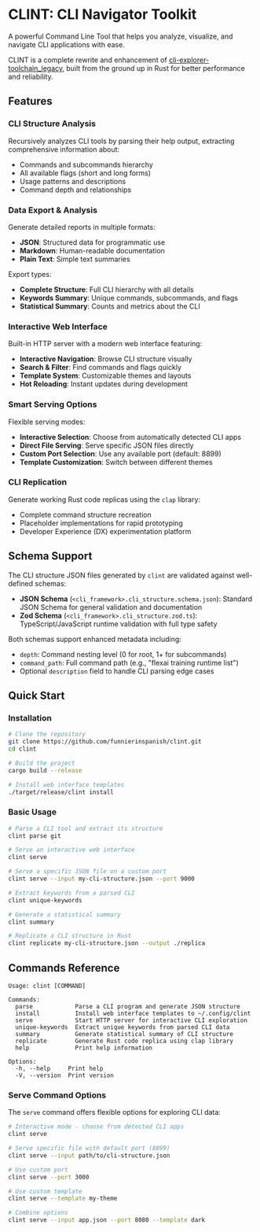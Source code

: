 
# CLINT: CLI Navigator Toolkit

A powerful Command Line Tool that helps you analyze, visualize, and navigate CLI applications with ease.

CLINT is a complete rewrite and enhancement of [cli-explorer-toolchain_legacy](https://github.com/funnierinspanish/cli-explorer-toolchain_legacy), built from the ground up in Rust for better performance and reliability.

## Features

### CLI Structure Analysis

Recursively analyzes CLI tools by parsing their help output, extracting comprehensive information about:

- Commands and subcommands hierarchy
- All available flags (short and long forms)
- Usage patterns and descriptions
- Command depth and relationships

### Data Export & Analysis

Generate detailed reports in multiple formats:

- **JSON**: Structured data for programmatic use
- **Markdown**: Human-readable documentation
- **Plain Text**: Simple text summaries

Export types:

- **Complete Structure**: Full CLI hierarchy with all details
- **Keywords Summary**: Unique commands, subcommands, and flags
- **Statistical Summary**: Counts and metrics about the CLI

### Interactive Web Interface

Built-in HTTP server with a modern web interface featuring:

- **Interactive Navigation**: Browse CLI structure visually
- **Search & Filter**: Find commands and flags quickly
- **Template System**: Customizable themes and layouts
- **Hot Reloading**: Instant updates during development

### Smart Serving Options

Flexible serving modes:

- **Interactive Selection**: Choose from automatically detected CLI apps
- **Direct File Serving**: Serve specific JSON files directly
- **Custom Port Selection**: Use any available port (default: 8899)
- **Template Customization**: Switch between different themes

### CLI Replication

Generate working Rust code replicas using the `clap` library:

- Complete command structure recreation
- Placeholder implementations for rapid prototyping
- Developer Experience (DX) experimentation platform

## Schema Support

The CLI structure JSON files generated by `clint` are validated against well-defined schemas:

- **JSON Schema** (`<cli_framework>.cli_structure.schema.json`): Standard JSON Schema for general validation and documentation
- **Zod Schema** (`<cli_framework>.cli_structure.zod.ts`): TypeScript/JavaScript runtime validation with full type safety

Both schemas support enhanced metadata including:

- `depth`: Command nesting level (0 for root, 1+ for subcommands)
- `command_path`: Full command path (e.g., "flexai training runtime list")
- Optional `description` field to handle CLI parsing edge cases

## Quick Start

### Installation

```bash
# Clone the repository
git clone https://github.com/funnierinspanish/clint.git
cd clint

# Build the project
cargo build --release

# Install web interface templates
./target/release/clint install
```

### Basic Usage

```bash
# Parse a CLI tool and extract its structure
clint parse git

# Serve an interactive web interface
clint serve

# Serve a specific JSON file on a custom port
clint serve --input my-cli-structure.json --port 9000

# Extract keywords from a parsed CLI
clint unique-keywords

# Generate a statistical summary
clint summary

# Replicate a CLI structure in Rust
clint replicate my-cli-structure.json --output ./replica
```

## Commands Reference

```
Usage: clint [COMMAND]

Commands:
  parse            Parse a CLI program and generate JSON structure
  install          Install web interface templates to ~/.config/clint
  serve            Start HTTP server for interactive CLI exploration
  unique-keywords  Extract unique keywords from parsed CLI data
  summary          Generate statistical summary of CLI structure
  replicate        Generate Rust code replica using clap library
  help             Print help information

Options:
  -h, --help     Print help
  -V, --version  Print version
```

### Serve Command Options

The `serve` command offers flexible options for exploring CLI data:

```bash
# Interactive mode - choose from detected CLI apps
clint serve

# Serve specific file with default port (8899)
clint serve --input path/to/cli-structure.json

# Use custom port
clint serve --port 3000

# Use custom template
clint serve --template my-theme

# Combine options
clint serve --input app.json --port 8080 --template dark
```
